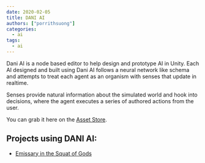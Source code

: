 ```yaml
---
date: 2020-02-05
title: DANI AI
authors: ["porrithsuong"]
categories:
  - ai
tags:
  - ai
---
```


Dani AI is a node based editor to help design and prototype AI in Unity. Each AI designed and built using Dani AI
follows a neural network like schema and attempts to treat each agent as an organism with senses that update in
realtime.

Senses provide natural information about the simulated world and hook into decisions, where the agent executes a series
of authored actions from the user.

You can grab it here on the [Asset Store](https://assetstore.unity.com/packages/tools/ai/dani-ai-108309).

## Projects using DANI AI:
* [Emissary in the Squat of Gods](http://iancheng.com/emissaries)
